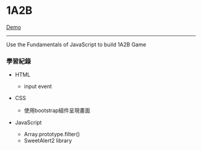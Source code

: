 # 1A2B
  [Demo](https://timchen0409.github.io/1A2B/)

---
Use the Fundamentals of JavaScript to build 1A2B Game

### 學習紀錄

* HTML
  * input event

* CSS
  * 使用bootstrap組件呈現畫面


* JavaScript
  * Array.prototype.filter()
  * SweetAlert2 library


